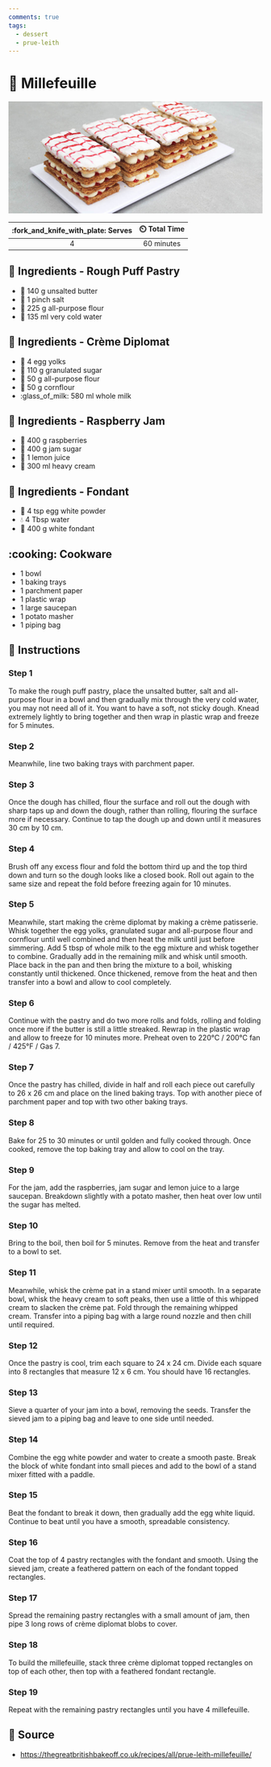 ```yaml
---
comments: true
tags:
  - dessert
  - prue-leith
---
```

# :cake: Millefeuille

![Millefeuille](../assets/images/millefeuille.jpg)

| :fork_and_knife_with_plate: Serves | :timer_clock: Total Time |
|:----------------------------------:|:-----------------------: |
| 4 | 60 minutes |

## :salt: Ingredients - Rough Puff Pastry

- :butter: 140 g unsalted butter
- :salt: 1 pinch salt
- :ear_of_rice: 225 g all-purpose flour
- :ice_cube: 135 ml very cold water

## :salt: Ingredients - Crème Diplomat

- :egg: 4 egg yolks
- :candy: 110 g granulated sugar
- :ear_of_rice: 50 g all-purpose flour
- :corn: 50 g cornflour
- :glass_of_milk: 580 ml whole milk

## :salt: Ingredients - Raspberry Jam

- :strawberry: 400 g raspberries
- :candy: 400 g jam sugar
- :lemon: 1 lemon juice
- :icecream: 300 ml heavy cream

## :salt: Ingredients - Fondant

- :egg: 4 tsp egg white powder
- :droplet: 4 Tbsp water
- :cake: 400 g white fondant

## :cooking: Cookware

- 1 bowl
- 1 baking trays
- 1 parchment paper
- 1 plastic wrap
- 1 large saucepan
- 1 potato masher
- 1 piping bag

## :pencil: Instructions

### Step 1

To make the rough puff pastry, place the unsalted butter, salt and all-purpose flour in a bowl and then gradually mix
through the very cold water, you may not need all of it. You want to have a soft, not sticky dough. Knead extremely
lightly to bring together and then wrap in plastic wrap and freeze for 5 minutes.

### Step 2

Meanwhile, line two baking trays with parchment paper.

### Step 3

Once the dough has chilled, flour the surface and roll out the dough with sharp taps up and down the dough, rather than
rolling, flouring the surface more if necessary. Continue to tap the dough up and down until it measures 30 cm by 10 cm.

### Step 4

Brush off any excess flour and fold the bottom third up and the top third down and turn so the dough looks like a closed
book. Roll out again to the same size and repeat the fold before freezing again for 10 minutes.

### Step 5

Meanwhile, start making the crème diplomat by making a crème patisserie. Whisk together the egg yolks, granulated
sugar and all-purpose flour and cornflour until well combined and then heat the milk until just before simmering. Add 5
tbsp of whole milk to the egg mixture and whisk together to combine. Gradually add in the remaining milk and whisk until
smooth. Place back in the pan and then bring the mixture to a boil, whisking constantly until thickened. Once thickened,
remove from the heat and then transfer into a bowl and allow to cool completely.

### Step 6

Continue with the pastry and do two more rolls and folds, rolling and folding once more if the butter is still a little
streaked. Rewrap in the plastic wrap and allow to freeze for 10 minutes more. Preheat oven to 220°C / 200°C fan /
425°F / Gas 7.

### Step 7

Once the pastry has chilled, divide in half and roll each piece out carefully to 26 x 26 cm and place on the lined
baking trays. Top with another piece of parchment paper and top with two other baking trays.

### Step 8

Bake for 25 to 30 minutes or until golden and fully cooked through. Once cooked, remove the top baking tray and allow to
cool on the tray.

### Step 9

For the jam, add the raspberries, jam sugar and lemon juice to a large saucepan. Breakdown slightly with a potato
masher, then heat over low until the sugar has melted.

### Step 10

Bring to the boil, then boil for 5 minutes. Remove from the heat and transfer to a bowl to set.

### Step 11

Meanwhile, whisk the crème pat in a stand mixer until smooth. In a separate bowl, whisk the heavy cream to soft peaks,
then use a little of this whipped cream to slacken the crème pat. Fold through the remaining whipped cream. Transfer
into a piping bag with a large round nozzle and then chill until required.

### Step 12

Once the pastry is cool, trim each square to 24 x 24 cm. Divide each square into 8 rectangles that measure 12 x 6 cm.
You should have 16 rectangles.

### Step 13

Sieve a quarter of your jam into a bowl, removing the seeds. Transfer the sieved jam to a piping bag and leave to one
side until needed.

### Step 14

Combine the egg white powder and water to create a smooth paste. Break the block of white fondant into small pieces and
add to the bowl of a stand mixer fitted with a paddle.

### Step 15

Beat the fondant to break it down, then gradually add the egg white liquid. Continue to beat until you have a smooth,
spreadable consistency.

### Step 16

Coat the top of 4 pastry rectangles with the fondant and smooth. Using the sieved jam, create a feathered pattern on
each of the fondant topped rectangles.

### Step 17

Spread the remaining pastry rectangles with a small amount of jam, then pipe 3 long rows of crème diplomat blobs to
cover.

### Step 18

To build the millefeuille, stack three crème diplomat topped rectangles on top of each other, then top with a feathered
fondant rectangle.

### Step 19

Repeat with the remaining pastry rectangles until you have 4 millefeuille.

## :link: Source

- <https://thegreatbritishbakeoff.co.uk/recipes/all/prue-leith-millefeuille/>
